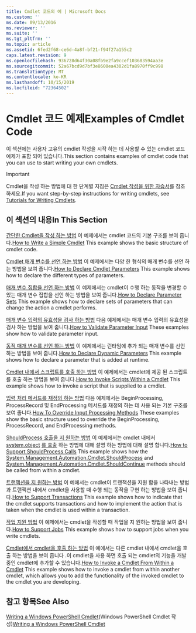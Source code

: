 ```yaml
---
title: Cmdlet 코드의 예 | Microsoft Docs
ms.custom: ''
ms.date: 09/13/2016
ms.reviewer: ''
ms.suite: ''
ms.tgt_pltfrm: ''
ms.topic: article
ms.assetid: 6fed2f68-ce6d-4a8f-bf21-f94f27a155c2
caps.latest.revision: 9
ms.openlocfilehash: 936728d64f30a08fb9e2fa9ccef103683594aa3e
ms.sourcegitcommit: 52a67bcd9d7bf3e8600ea4302d1fa8970ff9c998
ms.translationtype: MT
ms.contentlocale: ko-KR
ms.lasthandoff: 10/15/2019
ms.locfileid: "72364502"
---
```

# <a name="examples-of-cmdlet-code"></a><span data-ttu-id="d339a-102">Cmdlet 코드 예제</span><span class="sxs-lookup"><span data-stu-id="d339a-102">Examples of Cmdlet Code</span></span>

<span data-ttu-id="d339a-103">이 섹션에는 사용자 고유의 cmdlet 작성을 시작 하는 데 사용할 수 있는 cmdlet 코드 예제가 포함 되어 있습니다.</span><span class="sxs-lookup"><span data-stu-id="d339a-103">This section contains examples of cmdlet code that you can use to start writing your own cmdlets.</span></span>

> [!IMPORTANT]
> <span data-ttu-id="d339a-104">Cmdlet을 작성 하는 방법에 대 한 단계별 지침은 [Cmdlet 작성을 위한 자습서](./tutorials-for-writing-cmdlets.md)를 참조 하세요.</span><span class="sxs-lookup"><span data-stu-id="d339a-104">If you want step-by-step instructions for writing cmdlets, see [Tutorials for Writing Cmdlets](./tutorials-for-writing-cmdlets.md).</span></span>

## <a name="in-this-section"></a><span data-ttu-id="d339a-105">이 섹션의 내용</span><span class="sxs-lookup"><span data-stu-id="d339a-105">In This Section</span></span>

<span data-ttu-id="d339a-106">[간단한 Cmdlet을 작성 하는 방법](./how-to-write-a-simple-cmdlet.md) 이 예제에서는 cmdlet 코드의 기본 구조를 보여 줍니다.</span><span class="sxs-lookup"><span data-stu-id="d339a-106">[How to Write a Simple Cmdlet](./how-to-write-a-simple-cmdlet.md) This example shows the basic structure of cmdlet code.</span></span>

<span data-ttu-id="d339a-107">[Cmdlet 매개 변수를 선언 하는 방법](./how-to-declare-cmdlet-parameters.md) 이 예제에서는 다양 한 형식의 매개 변수를 선언 하는 방법을 보여 줍니다.</span><span class="sxs-lookup"><span data-stu-id="d339a-107">[How to Declare Cmdlet Parameters](./how-to-declare-cmdlet-parameters.md) This example shows how to declare the different types of parameters.</span></span>

<span data-ttu-id="d339a-108">[매개 변수 집합을 선언 하는 방법](./how-to-declare-parameter-sets.md) 이 예제에서는 cmdlet이 수행 하는 동작을 변경할 수 있는 매개 변수 집합을 선언 하는 방법을 보여 줍니다.</span><span class="sxs-lookup"><span data-stu-id="d339a-108">[How to Declare Parameter Sets](./how-to-declare-parameter-sets.md) This example shows how to declare sets of parameters that can change the action a cmdlet performs.</span></span>

<span data-ttu-id="d339a-109">[매개 변수 입력의 유효성을 검사 하는 방법](./how-to-validate-parameter-input.md) 다음 예제에서는 매개 변수 입력의 유효성을 검사 하는 방법을 보여 줍니다.</span><span class="sxs-lookup"><span data-stu-id="d339a-109">[How to Validate Parameter Input](./how-to-validate-parameter-input.md) These examples show how to validate parameter input.</span></span>

<span data-ttu-id="d339a-110">[동적 매개 변수를 선언 하는 방법](./how-to-declare-dynamic-parameters.md) 이 예제에서는 런타임에 추가 되는 매개 변수를 선언 하는 방법을 보여 줍니다.</span><span class="sxs-lookup"><span data-stu-id="d339a-110">[How to Declare Dynamic Parameters](./how-to-declare-dynamic-parameters.md) This example shows how to declare a parameter that is added at runtime.</span></span>

<span data-ttu-id="d339a-111">[Cmdlet 내에서 스크립트를 호출 하는 방법](./how-to-invoke-scripts-within-a-cmdlet.md) 이 예제에서는 cmdlet에 제공 된 스크립트를 호출 하는 방법을 보여 줍니다.</span><span class="sxs-lookup"><span data-stu-id="d339a-111">[How to Invoke Scripts Within a Cmdlet](./how-to-invoke-scripts-within-a-cmdlet.md) This example shows how to invoke a script that is supplied to a cmdlet.</span></span>

<span data-ttu-id="d339a-112">[입력 처리 메서드를 재정의 하는 방법](./how-to-override-input-processing-methods.md) 다음 예제에서는 BeginProcessing, ProcessRecord 및 EndProcessing 메서드를 재정의 하는 데 사용 되는 기본 구조를 보여 줍니다.</span><span class="sxs-lookup"><span data-stu-id="d339a-112">[How To Override Input Processing Methods](./how-to-override-input-processing-methods.md) These examples show the basic structure used to override the BeginProcessing, ProcessRecord, and EndProcessing methods.</span></span>

<span data-ttu-id="d339a-113">[ShouldProcess 호출을 지 원하는 방법](./how-to-request-confirmations.md) 이 예제에서는 cmdlet 내에서 [system.object](/dotnet/api/System.Management.Automation.Cmdlet.ShouldProcess) [를 호출](/dotnet/api/System.Management.Automation.Cmdlet.ShouldContinue) 하는 방법에 대해 설명 하는 방법에 대해 설명 합니다.</span><span class="sxs-lookup"><span data-stu-id="d339a-113">[How to Support ShouldProcess Calls](./how-to-request-confirmations.md) This example shows how the [System.Management.Automation.Cmdlet.ShouldProcess](/dotnet/api/System.Management.Automation.Cmdlet.ShouldProcess) and [System.Management.Automation.Cmdlet.ShouldContinue](/dotnet/api/System.Management.Automation.Cmdlet.ShouldContinue) methods should be called from within a cmdlet.</span></span>

<span data-ttu-id="d339a-114">[트랜잭션을 지 원하는 방법](./how-to-support-transactions.md) 이 예에서는 cmdlet이 트랜잭션을 지원 함을 나타내는 방법과 트랜잭션 내에서 cmdlet을 사용할 때 수행 되는 동작을 구현 하는 방법을 보여 줍니다.</span><span class="sxs-lookup"><span data-stu-id="d339a-114">[How to Support Transactions](./how-to-support-transactions.md) This example shows how to indicate that the cmdlet supports transactions and how to implement the action that is taken when the cmdlet is used within a transaction.</span></span>

<span data-ttu-id="d339a-115">[작업 지원 방법](./how-to-support-jobs.md) 이 예제에서는 cmdlet을 작성할 때 작업을 지 원하는 방법을 보여 줍니다.</span><span class="sxs-lookup"><span data-stu-id="d339a-115">[How to Support Jobs](./how-to-support-jobs.md) This example shows how to support jobs when you write cmdlets.</span></span>

<span data-ttu-id="d339a-116">[Cmdlet에서 cmdlet을 호출 하는 방법](./how-to-invoke-a-cmdlet-from-within-a-cmdlet.md) 이 예에서는 다른 cmdlet 내에서 cmdlet을 호출 하는 방법을 보여 줍니다 .이 cmdlet을 사용 하면 호출 되는 cmdlet의 기능을 개발 중인 cmdlet에 추가할 수 있습니다.</span><span class="sxs-lookup"><span data-stu-id="d339a-116">[How to Invoke a Cmdlet From Within a Cmdlet](./how-to-invoke-a-cmdlet-from-within-a-cmdlet.md) This example shows how to invoke a cmdlet from within another cmdlet, which allows you to add the functionality of the invoked cmdlet to the cmdlet you are developing.</span></span>

## <a name="see-also"></a><span data-ttu-id="d339a-117">참고 항목</span><span class="sxs-lookup"><span data-stu-id="d339a-117">See Also</span></span>

<span data-ttu-id="d339a-118">[Writing a Windows PowerShell Cmdlet](./writing-a-windows-powershell-cmdlet.md)(Windows PowerShell Cmdlet 작성)</span><span class="sxs-lookup"><span data-stu-id="d339a-118">[Writing a Windows PowerShell Cmdlet](./writing-a-windows-powershell-cmdlet.md)</span></span>
